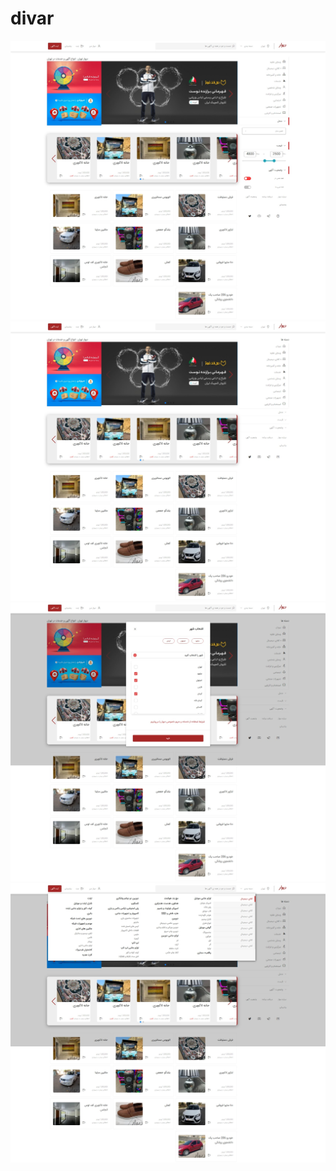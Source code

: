 # divar
<img src="https://github.com/HosseinGholamian/divar/blob/main/4.jpeg?raw=true" />
<img src="https://github.com/HosseinGholamian/divar/blob/main/1.jpeg?raw=true" />
<img src="https://github.com/HosseinGholamian/divar/blob/main/3.jpeg?raw=true" />
<img src="https://github.com/HosseinGholamian/divar/blob/main/2.jpeg?raw=true" />
